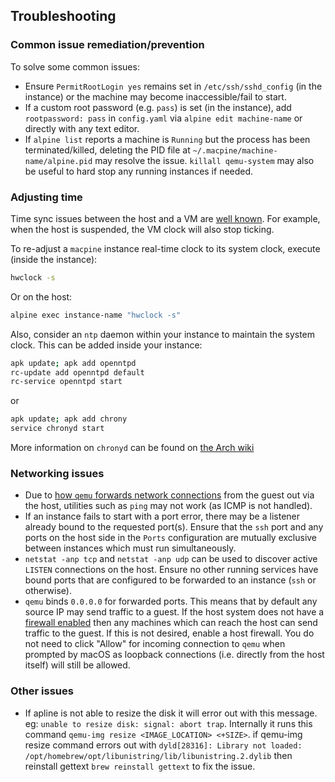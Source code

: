 ## Troubleshooting

### Common issue remediation/prevention

To solve some common issues:

* Ensure `PermitRootLogin yes` remains set in `/etc/ssh/sshd_config` (in the instance) or the machine may become inaccessible/fail to start.
* If a custom root password (e.g. `pass`) is set (in the instance), add `rootpassword: pass` in `config.yaml` via `alpine edit machine-name`
  or directly with any text editor.
* If `alpine list` reports a machine is `Running` but the process has been terminated/killed, deleting the PID file at
  `~/.macpine/machine-name/alpine.pid` may resolve the issue. `killall qemu-system` may also be useful to hard stop any running instances if needed.

### Adjusting time

Time sync issues between the host and a VM are [well known](https://github.com/canonical/multipass/issues/2430). For example, when the
host is suspended, the VM clock will also stop ticking.

To re-adjust a `macpine` instance real-time clock to its system clock, execute (inside the instance):

```bash
hwclock -s
```

Or on the host:

```bash
alpine exec instance-name "hwclock -s"
```

Also, consider an `ntp` daemon within your instance to maintain the system clock. This can be added inside your instance:

```bash
apk update; apk add openntpd
rc-update add openntpd default
rc-service openntpd start
```
or
```bash
apk update; apk add chrony
service chronyd start
```

More information on `chronyd` can be found on [the Arch wiki](https://wiki.archlinux.org/title/Chrony)

### Networking issues

* Due to [how `qemu` forwards network connections](https://wiki.qemu.org/Documentation/Networking#User_Networking_(SLIRP)) from the guest out via the host, utilities such as `ping` may not work (as ICMP is not handled).
* If an instance fails to start with a port error, there may be a listener already bound to the requested port(s). Ensure that the `ssh` port and any ports on the host side in the `Ports` configuration are mutually exclusive between instances which must run simultaneously.
* `netstat -anp tcp` and `netstat -anp udp` can be used to discover active `LISTEN` connections on the host. Ensure no other running services have bound ports that are configured to be forwarded to an instance (`ssh` or otherwise).
* `qemu` binds `0.0.0.0` for forwarded ports. This means that by default any source IP may send traffic to a guest. If the host system
    does not have a [firewall enabled](https://support.apple.com/guide/mac-help/change-firewall-settings-on-mac-mh11783/mac) then any
    machines which can reach the host can send traffic to the guest. If this is not desired, enable a host firewall. You do not need to
    click "Allow" for incoming connection to `qemu` when prompted by macOS as loopback connections (i.e. directly from the host itself)
    will still be allowed.

### Other issues

* If apline is not able to resize the disk it will error out with this message. eg: `unable to resize disk: signal: abort trap`. Internally it runs this command `qemu-img resize <IMAGE_LOCATION> <+SIZE>`. if qemu-img resize command errors out with `dyld[28316]: Library not loaded: /opt/homebrew/opt/libunistring/lib/libunistring.2.dylib` then reinstall gettext `brew reinstall gettext` to fix the issue.
